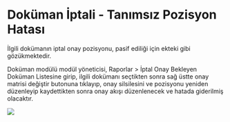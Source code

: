 # Doküman İptali - Tanımsız Pozisyon Hatası

İlgili dokümanın iptal onay pozisyonu, pasif ediliği için ekteki gibi gözükmektedir. 

Doküman modülü modül yöneticisi, Raporlar > İptal Onay Bekleyen Doküman Listesine girip, ilgili dokümanı seçtikten sonra sağ üstte onay matrisi değiştir butonuna tıklayıp, onay silsilesini ve pozisyonu yeniden düzenleyip kaydettikten sonra onay akışı düzenlenecek ve hatada giderilmiş olacaktır.

![](https://docsbimser.blob.core.windows.net/imagecontainer/İptalPasifPozisyon.png-5cc990ef-0208-497c-93ea-21f7181fbed9.png)

